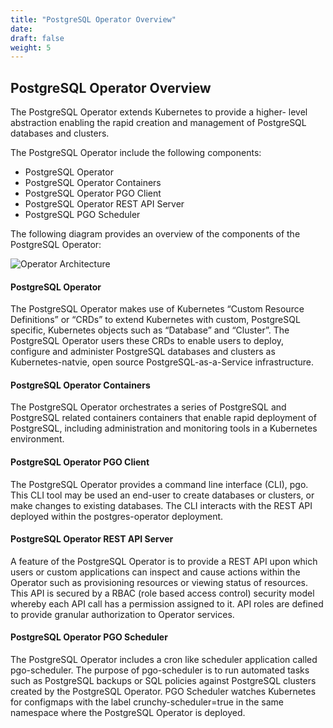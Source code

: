 ```yaml
---
title: "PostgreSQL Operator Overview"
date:
draft: false
weight: 5
---
```


## PostgreSQL Operator Overview

The PostgreSQL Operator extends Kubernetes to provide a higher- level abstraction enabling the rapid creation and management of PostgreSQL databases and clusters.  

The PostgreSQL Operator include the following components:

* PostgreSQL Operator
* PostgreSQL Operator Containers
* PostgreSQL Operator PGO Client
* PostgreSQL Operator REST API Server
* PostgreSQL PGO Scheduler

The following diagram provides an overview of the components of the PostgreSQL Operator:

![Operator Architecture](/Operator-Architecture.png)

#### PostgreSQL Operator

The PostgreSQL Operator makes use of Kubernetes “Custom Resource Definitions” or “CRDs” to extend Kubernetes with custom, PostgreSQL specific, Kubernetes objects such as “Database” and “Cluster”.  The PostgreSQL Operator users these CRDs to enable users to deploy, configure and administer PostgreSQL databases and clusters as Kubernetes-natvie, open source PostgreSQL-as-a-Service infrastructure. 

#### PostgreSQL Operator Containers

The PostgreSQL Operator orchestrates a series of PostgreSQL and PostgreSQL related containers containers that enable rapid deployment of PostgreSQL, including administration and monitoring tools in a Kubernetes environment. 

#### PostgreSQL Operator PGO Client 

The PostgreSQL Operator provides a command line interface (CLI), pgo. This CLI tool may be used an end-user to create databases or clusters, or make changes to existing databases.  The CLI interacts with the REST API deployed within the postgres-operator deployment.

#### PostgreSQL Operator REST API Server

A feature of the PostgreSQL Operator is to provide a REST API upon which users or custom applications can inspect and cause actions within the Operator such as provisioning resources or viewing status of resources.  This API is secured by a RBAC (role based access control) security model whereby each API call has a permission assigned to it. API roles are defined to provide granular authorization to Operator services.

#### PostgreSQL Operator PGO Scheduler

The PostgreSQL Operator includes a cron like scheduler application called pgo-scheduler. The purpose of pgo-scheduler is to run automated tasks such as PostgreSQL backups or SQL policies against PostgreSQL clusters created by the PostgreSQL Operator.  PGO Scheduler watches Kubernetes for configmaps with the label crunchy-scheduler=true in the same namespace where the PostgreSQL Operator is deployed. 

